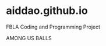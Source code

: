 # aiddao.github.io
FBLA Coding and Programming Project
<HTML>
  <head>
    <title>Career and Technical Education Directory</title>
  </head>

  <body>
    <p font-family="verdana">AMONG US BALLS</p>
  </body>
</HTML>
